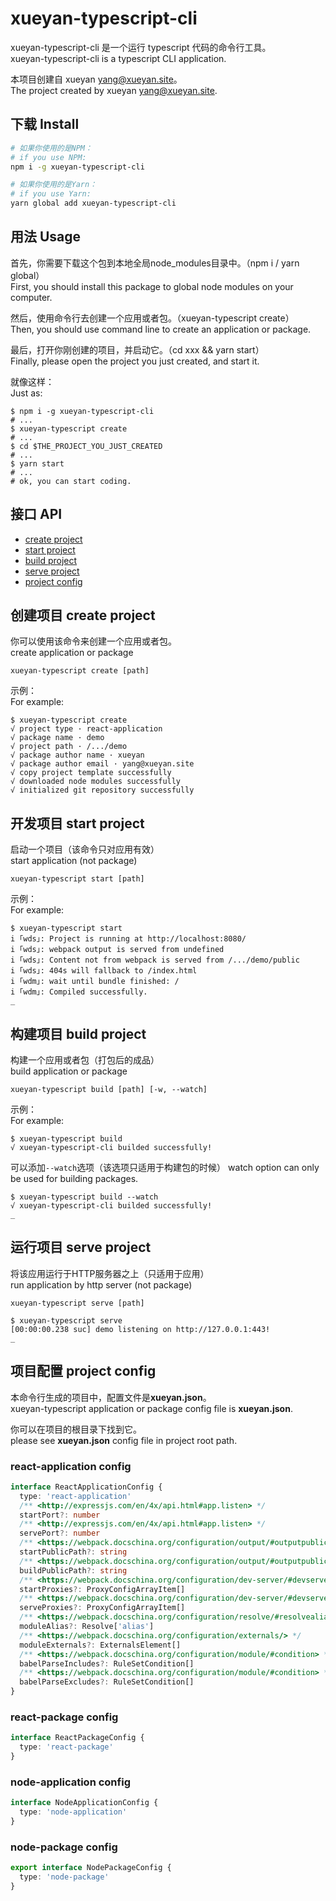 # xueyan-typescript-cli

xueyan-typescript-cli 是一个运行 typescript 代码的命令行工具。  
xueyan-typescript-cli is a typescript CLI application.

本项目创建自 xueyan <yang@xueyan.site>。  
The project created by xueyan <yang@xueyan.site>.

## 下载 Install

```bash
# 如果你使用的是NPM：
# if you use NPM: 
npm i -g xueyan-typescript-cli

# 如果你使用的是Yarn：
# if you use Yarn: 
yarn global add xueyan-typescript-cli
```

## 用法 Usage

首先，你需要下载这个包到本地全局node_modules目录中。（npm i / yarn global）  
First, you should install this package to global node modules on your computer.

然后，使用命令行去创建一个应用或者包。（xueyan-typescript create）  
Then, you should use command line to create an application or package.

最后，打开你刚创建的项目，并启动它。（cd xxx && yarn start）  
Finally, please open the project you just created, and start it.

就像这样：  
Just as:

```shell
$ npm i -g xueyan-typescript-cli
# ...
$ xueyan-typescript create
# ...
$ cd $THE_PROJECT_YOU_JUST_CREATED
# ...
$ yarn start
# ...
# ok, you can start coding.
```

## 接口 API

- [create project](#create-project)
- [start project](#start-project)
- [build project](#build-project)
- [serve project](serve-project)
- [project config](project-config)

## 创建项目 create project

你可以使用该命令来创建一个应用或者包。  
create application or package  

`xueyan-typescript create [path]`  

示例：  
For example:  

```shell
$ xueyan-typescript create
√ project type · react-application
√ package name · demo
√ project path · /.../demo
√ package author name · xueyan
√ package author email · yang@xueyan.site
√ copy project template successfully
√ downloaded node modules successfully
√ initialized git repository successfully
```

## 开发项目 start project

启动一个项目（该命令只对应用有效）  
start application (not package)  

`xueyan-typescript start [path]`  

示例：  
For example:  

```shell
$ xueyan-typescript start
i ｢wds｣: Project is running at http://localhost:8080/
i ｢wds｣: webpack output is served from undefined
i ｢wds｣: Content not from webpack is served from /.../demo/public
i ｢wds｣: 404s will fallback to /index.html
i ｢wdm｣: wait until bundle finished: /
i ｢wdm｣: Compiled successfully.
_
```

## 构建项目 build project

构建一个应用或者包（打包后的成品）  
build application or package  

`xueyan-typescript build [path] [-w, --watch]`  

示例：  
For example:

```shell
$ xueyan-typescript build
√ xueyan-typescript-cli builded successfully!
```

可以添加`--watch`选项（该选项只适用于构建包的时候）
watch option can only be used for building packages.

```shell
$ xueyan-typescript build --watch
√ xueyan-typescript-cli builded successfully!
_
```

## 运行项目 serve project

将该应用运行于HTTP服务器之上（只适用于应用）  
run application by http server (not package)  

`xueyan-typescript serve [path]`  

```shell
$ xueyan-typescript serve
[00:00:00.238 suc] demo listening on http://127.0.0.1:443!
_
```

## 项目配置 project config

本命令行生成的项目中，配置文件是**xueyan.json**。  
xueyan-typescript application or package config file is **xueyan.json**.

你可以在项目的根目录下找到它。  
please see **xueyan.json** config file in project root path.

### react-application config

```ts
interface ReactApplicationConfig {
  type: 'react-application'
  /** <http://expressjs.com/en/4x/api.html#app.listen> */
  startPort?: number
  /** <http://expressjs.com/en/4x/api.html#app.listen> */
  servePort?: number
  /** <https://webpack.docschina.org/configuration/output/#outputpublicpath> */
  startPublicPath?: string
  /** <https://webpack.docschina.org/configuration/output/#outputpublicpath> */
  buildPublicPath?: string
  /** <https://webpack.docschina.org/configuration/dev-server/#devserverproxy> */
  startProxies?: ProxyConfigArrayItem[]
  /** <https://webpack.docschina.org/configuration/dev-server/#devserverproxy> */
  serveProxies?: ProxyConfigArrayItem[]
  /** <https://webpack.docschina.org/configuration/resolve/#resolvealias> */
  moduleAlias?: Resolve['alias']
  /** <https://webpack.docschina.org/configuration/externals/> */
  moduleExternals?: ExternalsElement[]
  /** <https://webpack.docschina.org/configuration/module/#condition> */
  babelParseIncludes?: RuleSetCondition[]
  /** <https://webpack.docschina.org/configuration/module/#condition> */
  babelParseExcludes?: RuleSetCondition[]
}
```

### react-package config

```ts
interface ReactPackageConfig {
  type: 'react-package'
}
```

### node-application config

```ts
interface NodeApplicationConfig {
  type: 'node-application'
}
```

### node-package config

```ts
export interface NodePackageConfig {
  type: 'node-package'
}
```
